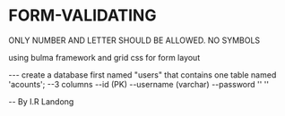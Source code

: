 # FORM-VALIDATING
ONLY NUMBER AND LETTER SHOULD BE ALLOWED. NO SYMBOLS

using bulma framework and grid css for form layout

--- create a database first named "users" that contains one table named 'acounts';
--3 columns
--id (PK)
--username (varchar)
--password ''    ''


-- By I.R Landong

